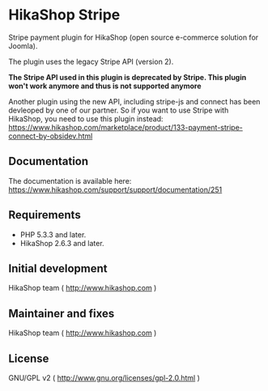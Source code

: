 # HikaShop Stripe

Stripe payment plugin for HikaShop (open source e-commerce solution for Joomla).

The plugin uses the legacy Stripe API (version 2). 

**The Stripe API used in this plugin is deprecated by Stripe. This plugin won't work anymore and thus is not supported anymore**

Another plugin using the new API, including stripe-js and connect has been devleoped by one of our partner. So if you want to use Stripe with HikaShop, you need to use this plugin instead:
https://www.hikashop.com/marketplace/product/133-payment-stripe-connect-by-obsidev.html

## Documentation
The documentation is available here: https://www.hikashop.com/support/support/documentation/251

## Requirements
- PHP 5.3.3 and later.
- HikaShop 2.6.3 and later.

## Initial development 
HikaShop team ( http://www.hikashop.com )

## Maintainer and fixes
HikaShop team ( http://www.hikashop.com )

## License
GNU/GPL v2 ( http://www.gnu.org/licenses/gpl-2.0.html )
